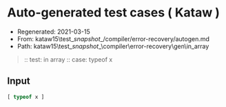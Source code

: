 # Auto-generated test cases ( Kataw )
- Regenerated: 2021-03-15
- From: kataw15\test\__snapshot__/compiler/error-recovery/autogen.md
- Path: kataw15\test\__snapshot__\compiler\error-recovery\gen\in_array
> :: test: in array
> :: case: typeof x
## Input

`````js
[ typeof x ]
`````
